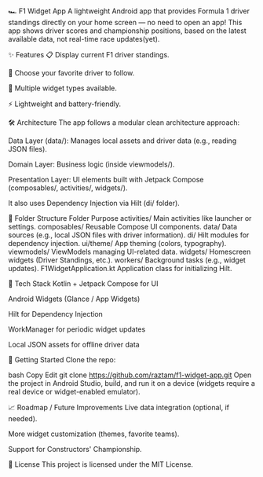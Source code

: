 🏎️ F1 Widget App
A lightweight Android app that provides Formula 1 driver standings directly on your home screen — no need to open an app!
This app shows driver scores and championship positions, based on the latest available data, not real-time race updates(yet).

✨ Features
📋 Display current F1 driver standings.

🎯 Choose your favorite driver to follow.

🧩 Multiple widget types available.

⚡ Lightweight and battery-friendly.

🛠️ Architecture
The app follows a modular clean architecture approach:

Data Layer (data/):
Manages local assets and driver data (e.g., reading JSON files).

Domain Layer:
Business logic (inside viewmodels/).

Presentation Layer:
UI elements built with Jetpack Compose (composables/, activities/, widgets/).

It also uses Dependency Injection via Hilt (di/ folder).

📂 Folder Structure
Folder	Purpose
activities/	Main activities like launcher or settings.
composables/	Reusable Compose UI components.
data/	Data sources (e.g., local JSON files with driver information).
di/	Hilt modules for dependency injection.
ui/theme/	App theming (colors, typography).
viewmodels/	ViewModels managing UI-related data.
widgets/	Homescreen widgets (Driver Standings, etc.).
workers/	Background tasks (e.g., widget updates).
F1WidgetApplication.kt	Application class for initializing Hilt.

🔧 Tech Stack
Kotlin + Jetpack Compose for UI

Android Widgets (Glance / App Widgets)

Hilt for Dependency Injection

WorkManager for periodic widget updates

Local JSON assets for offline driver data

🚀 Getting Started
Clone the repo:

bash
Copy
Edit
git clone https://github.com/raztam/f1-widget-app.git
Open the project in Android Studio, build, and run it on a device (widgets require a real device or widget-enabled emulator).

📈 Roadmap / Future Improvements
Live data integration (optional, if needed).

More widget customization (themes, favorite teams).

Support for Constructors' Championship.

🏁 License
This project is licensed under the MIT License.


